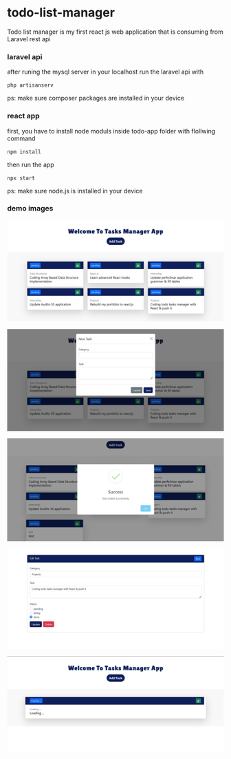 # todo-list-manager
Todo list manager is my first react js web application that is consuming from Laravel rest api

### laravel api
after runing the mysql server in your localhost run the laravel api with
```
php artisanserv
```
ps: make sure composer packages are installed in your device

### react app
first, you have to install node moduls inside todo-app folder with flollwing command
```
npm install
```
then run the app
```
npx start
```
ps: make sure node.js is installed in your device

### demo images

![alt text for screen readers](/demo/1.jpg "")

![alt text for screen readers](/demo/2.jpg "")

![alt text for screen readers](/demo/3.jpg "")

![alt text for screen readers](/demo/4.jpg "")

![alt text for screen readers](/demo/5.jpg "")
